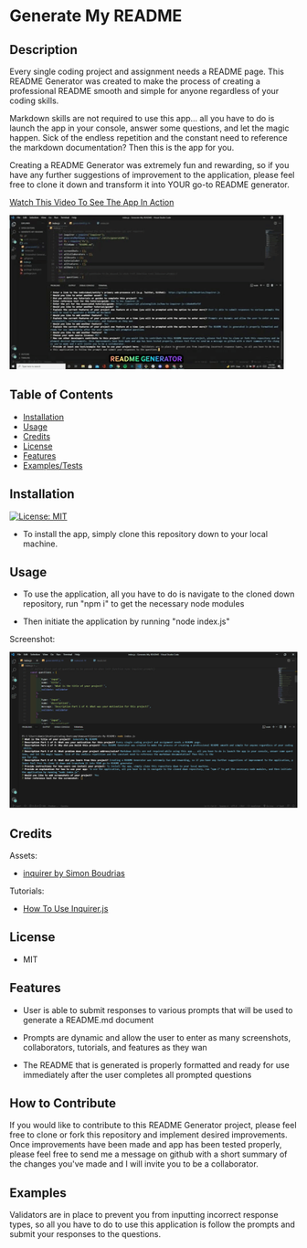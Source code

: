 # Generate My README

## Description

Every single coding project and assignment needs a README page. This README Generator was created to make the process of creating a professional README smooth and simple for anyone regardless of your coding skills.

Markdown skills are not required to use this app... all you have to do is launch the app in your console, answer some questions, and let the magic happen. Sick of the endless repetition and the constant need to reference the markdown documentation? Then this is the app for you.

Creating a README Generator was extremely fun and rewarding, so if you have any further suggestions of improvement to the application, please feel free to clone it down and transform it into YOUR go-to README generator.

[Watch This Video To See The App In Action](https://drive.google.com/file/d/1U-lVZOuBPv9pasmeFspoqal7oS4Llxk5/view?usp=sharing)

![GIF Demonstrating Usage of App](utils/readme_generator_giphy.gif)

## Table of Contents

- [Installation](#installation)
- [Usage](#usage)
- [Credits](#credits)
- [License](#license)
- [Features](#features)
- [Examples/Tests](#examples)

## Installation

[![License: MIT](https://img.shields.io/badge/License-MIT-yellow.svg)](https://opensource.org/licenses/MIT)

- To install the app, simply clone this repository down to your local machine.

## Usage

- To use the application, all you have to do is navigate to the cloned down repository, run "npm i" to get the necessary node modules

- Then initiate the application by running "node index.js"

Screenshot:

![App Running In Visual Studio Code](utils/Screenshot-Generate-My-README.png)

## Credits

Assets:

+ [inquirer by Simon Boudrias](https://github.com/SBoudrias/Inquirer.js)

Tutorials:

+ [How To Use Inquirer.js](https://javascript.plainenglish.io/how-to-inquirer-js-c10a4e05ef1f)

## License

+ MIT

## Features

+ User is able to submit responses to various prompts that will be used to generate a README.md document

+ Prompts are dynamic and allow the user to enter as many screenshots, collaborators, tutorials, and features as they wan

+ The README that is generated is properly formatted and ready for use immediately after the user completes all prompted questions

## How to Contribute

If you would like to contribute to this README Generator project, please feel free to clone or fork this repository and implement desired improvements. Once improvements have been made and app has been tested properly, please feel free to send me a message on github with a short summary of the changes you've made and I will invite you to be a collaborator.

## Examples

Validators are in place to prevent you from inputting incorrect response types, so all you have to do to use this application is follow the prompts and submit your responses to the questions.
